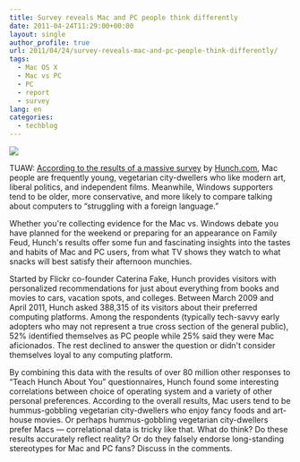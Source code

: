 ```yaml
---
title: Survey reveals Mac and PC people think differently
date: 2011-04-24T11:29:00+00:00
layout: single
author_profile: true
url: 2011/04/24/survey-reveals-mac-and-pc-people-think-differently/
tags:
  - Mac OS X
  - Mac vs PC
  - PC
  - report
  - survey
lang: en
categories: 
  - techblog
---
```

[![](http://2.bp.blogspot.com/-wBCBh8e1hzI/TbQCHQQZfSI/AAAAAAAAD2o/Ig2u9aL3nMY/s1600/mac-v-pc-2011-04-22.jpg)](http://2.bp.blogspot.com/-wBCBh8e1hzI/TbQCHQQZfSI/AAAAAAAAD2o/Ig2u9aL3nMY/s1600/mac-v-pc-2011-04-22.jpg)

TUAW: [According to the results of a massive survey](http://blog.hunch.com/?p=45344) by [Hunch.com](http://hunch.com/), Mac people are frequently young, vegetarian city-dwellers who like modern art, liberal politics, and independent films. Meanwhile, Windows supporters tend to be older, more conservative, and more likely to compare talking about computers to “struggling with a foreign language.”

Whether you're collecting evidence for the Mac vs. Windows debate you have planned for the weekend or preparing for an appearance on Family Feud, Hunch's results offer some fun and fascinating insights into the tastes and habits of Mac and PC users, from what TV shows they watch to what snacks will best satisfy their afternoon munchies.

Started by Flickr co-founder Caterina Fake, Hunch provides visitors with personalized recommendations for just about everything from books and movies to cars, vacation spots, and colleges. Between March 2009 and April 2011, Hunch asked 388,315 of its visitors about their preferred computing platforms. Among the respondents (typically tech-savvy early adopters who may not represent a true cross section of the general public), 52% identified themselves as PC people while 25% said they were Mac aficionados. The rest declined to answer the question or didn't consider themselves loyal to any computing platform.

By combining this data with the results of over 80 million other responses to “Teach Hunch About You” questionnaires, Hunch found some interesting correlations between choice of operating system and a variety of other personal preferences. According to the overall results, Mac users tend to be hummus-gobbling vegetarian city-dwellers who enjoy fancy foods and art-house movies. Or perhaps hummus-gobbling vegetarian city-dwellers prefer Macs — correlational data is tricky like that. What do think? Do these results accurately reflect reality? Or do they falsely endorse long-standing stereotypes for Mac and PC fans? Discuss in the comments.